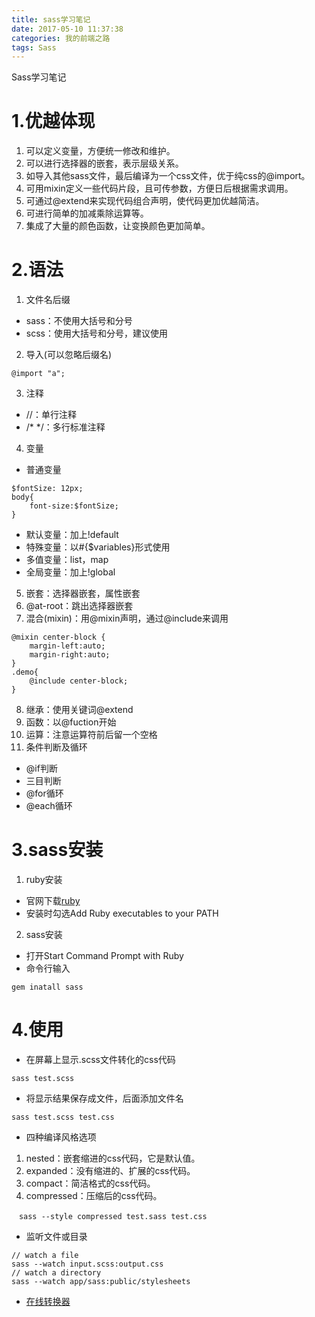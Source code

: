 ```yaml
---
title: sass学习笔记
date: 2017-05-10 11:37:38
categories: 我的前端之路
tags: Sass
---
```

Sass学习笔记
<!--more-->
# 1.优越体现
1. 可以定义变量，方便统一修改和维护。
2. 可以进行选择器的嵌套，表示层级关系。
3. 如导入其他sass文件，最后编译为一个css文件，优于纯css的@import。
4. 可用mixin定义一些代码片段，且可传参数，方便日后根据需求调用。
5. 可通过@extend来实现代码组合声明，使代码更加优越简洁。
6. 可进行简单的加减乘除运算等。
7. 集成了大量的颜色函数，让变换颜色更加简单。

# 2.语法
1. 文件名后缀
 - sass：不使用大括号和分号
 - scss：使用大括号和分号，建议使用
2. 导入(可以忽略后缀名)
```
@import "a";
```
3. 注释
 - //：单行注释
 - /\* */：多行标准注释
4. 变量
 - 普通变量
```
$fontSize: 12px;
body{
    font-size:$fontSize;
}
```
 - 默认变量：加上!default
 - 特殊变量：以#{$variables}形式使用
 - 多值变量：list，map
 - 全局变量：加上!global
5. 嵌套：选择器嵌套，属性嵌套
6. @at-root：跳出选择器嵌套
7. 混合(mixin)：用@mixin声明，通过@include来调用
```
@mixin center-block {
    margin-left:auto;
    margin-right:auto;
}
.demo{
    @include center-block;
}
```
8. 继承：使用关键词@extend
9. 函数：以@fuction开始
10. 运算：注意运算符前后留一个空格
11. 条件判断及循环
 - @if判断
 - 三目判断
 - @for循环
 - @each循环

# 3.sass安装
1. ruby安装
 - 官网下载[ruby](http://rubyinstaller.org/downloads)
 - 安装时勾选Add Ruby executables to your PATH
2. sass安装
 - 打开Start Command Prompt with Ruby
 - 命令行输入
```
gem inatall sass
```

# 4.使用
- 在屏幕上显示.scss文件转化的css代码
```
sass test.scss
```
- 将显示结果保存成文件，后面添加文件名
```
sass test.scss test.css
```
- 四种编译风格选项
 1. nested：嵌套缩进的css代码，它是默认值。
 2. expanded：没有缩进的、扩展的css代码。
 3. compact：简洁格式的css代码。
 4. compressed：压缩后的css代码。
```
　sass --style compressed test.sass test.css
```
- 监听文件或目录
```
// watch a file
sass --watch input.scss:output.css
// watch a directory
sass --watch app/sass:public/stylesheets
```
- [在线转换器](https://www.sassmeister.com/)
